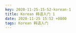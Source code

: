```yaml
---
key: 2020-11-25-15-52-korean-1
title: Korean 韩语入门 1
date: 2020-11-25 15:52 +0800
tags: Korean 韩语入门
---
```




<!--more-->
